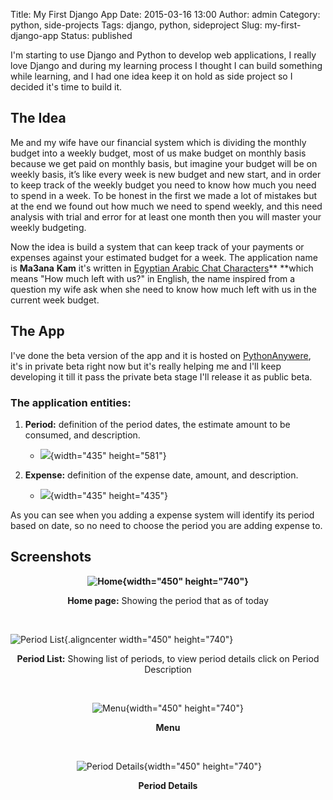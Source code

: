 Title: My First Django App
Date: 2015-03-16 13:00
Author: admin
Category: python, side-projects
Tags: django, python, sideproject
Slug: my-first-django-app
Status: published

I'm starting to use Django and Python to develop web applications, I
really love Django and during my learning process I thought I can build
something while learning, and I had one idea keep it on hold as side
project so I decided it's time to build it.

The Idea
--------

Me and my wife have our financial system which is dividing the monthly
budget into a weekly budget, most of us make budget on monthly basis
because we get paid on monthly basis, but imagine your budget will be on
weekly basis, it’s like every week is new budget and new start, and in
order to keep track of the weekly budget you need to know how much you
need to spend in a week. To be honest in the first we made a lot of
mistakes but at the end we found out how much we need to spend weekly,
and this need analysis with trial and error for at least one month then
you will master your weekly budgeting.

<div>

Now the idea is build a system that can keep track of your payments or
expenses against your estimated budget for a week. The application name
is **Ma3ana** **Kam** it's written in [Egyptian Arabic Chat
Characters](http://en.wikipedia.org/wiki/Arabic_chat_alphabet#Egyptian_Arabic)** **which
means "How much left with us?" in English, the name inspired from a
question my wife ask when she need to know how much left with us in the
current week budget.

The App
-------

I've done the beta version of the app and it is hosted on
[PythonAnywere](https://www.pythonanywhere.com), it's in private beta
right now but it's really helping me and I'll keep developing it till it
pass the private beta stage I'll release it as public beta.

### The application entities:

1.  **Period:** definition of the period dates, the estimate amount to
    be consumed, and description.
    -   ![](http://www.emadmokhtar.com/wp-content/uploads/2015-01-06-16-24-35.png){width="435"
        height="581"}

2.  **Expense:** definition of the expense date, amount,
    and description.
    -   ![](http://www.emadmokhtar.com/wp-content/uploads/2015-01-06-16-25-27.png){width="435"
        height="435"}

As you can see when you adding a expense system will identify its period
based on date, so no need to choose the period you are adding expense
to.

Screenshots
-----------

<div style="font-weight: bold; text-align: center;">

<div style="display: inline !important;">

![Home](http://www.emadmokhtar.com/wp-content/uploads/2015-01-06-16-01-482.png){width="450"
height="740"}

</div>

</div>

<div style="text-align: center;">

<div style="display: inline !important;">

**Home page:** Showing the period that as of today

</div>

</div>

 

<div style="display: inline !important;">

![Period
List](http://www.emadmokhtar.com/wp-content/uploads/2015-01-06-16-03-50.png){.aligncenter
width="450" height="740"}

</div>

</div>

<div style="text-align: center;">

**Period List:** Showing list of periods, to view period details click
on Period Description

</div>

 

<div style="text-align: center;">

<div style="display: inline !important;">

<div style="display: inline !important;">

![Menu](http://www.emadmokhtar.com/wp-content/uploads/2015-01-06-16-02-25.png){width="450"
height="740"}

</div>

</div>

</div>

<div style="text-align: center;">

**Menu**

</div>

 

<div style="text-align: center;">

<div style="display: inline !important;">

<div style="display: inline !important;">

 ![Period
Details](http://www.emadmokhtar.com/wp-content/uploads/2015-01-06-16-04-15.png){width="450"
height="740"}

</div>

</div>

</div>

<div style="text-align: center;">

<div style="display: inline !important;">

<div style="display: inline !important;">

**Period Details**

</div>

</div>

</div>
